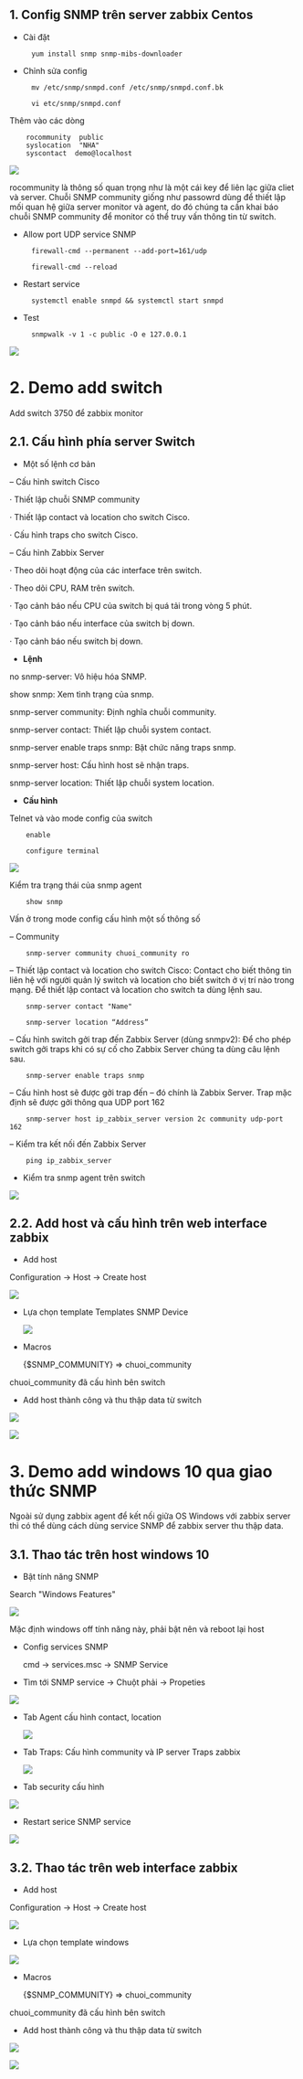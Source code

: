 ## 1. Config SNMP trên server zabbix Centos ##

* Cài đặt

		yum install snmp snmp-mibs-downloader

* Chỉnh sửa config

		mv /etc/snmp/snmpd.conf /etc/snmp/snmpd.conf.bk

		vi etc/snmp/snmpd.conf

Thêm vào các dòng

		rocommunity  public
		syslocation  "NHA"
		syscontact  demo@localhost

![](https://i.imgur.com/BBtbQ1n.png)

rocommunity là thông số quan trọng như là một cái key để liên lạc giữa cliet và server. Chuỗi SNMP community giống như passowrd dùng để thiết lập mối quan hệ giữa server monitor và agent, do đó chúng ta cần khai báo chuỗi SNMP community để monitor có thể truy vấn thông tin từ switch.


* Allow port UDP service SNMP

		firewall-cmd --permanent --add-port=161/udp
			
		firewall-cmd --reload

* Restart service

		systemctl enable snmpd && systemctl start snmpd

* Test 

		snmpwalk -v 1 -c public -O e 127.0.0.1

![](https://i.imgur.com/JeI5Q6A.png)



# 2. Demo add switch  #


Add switch 3750 để zabbix monitor

## 2.1. Cấu hình phía server Switch ##

* Một số lệnh cơ bản

– Cấu hình switch Cisco

· Thiết lập chuỗi SNMP community

· Thiết lập contact và location cho switch Cisco.

· Cấu hình traps cho switch Cisco.

– Cấu hình Zabbix Server

· Theo dõi hoạt động của các interface trên switch.

· Theo dõi CPU, RAM trên switch.

· Tạo cảnh báo nếu CPU của switch bị quá tải trong vòng 5 phút.

· Tạo cảnh báo nếu interface của switch bị down.

· Tạo cảnh báo nếu switch bị down.

* **Lệnh**

no snmp-server: Vô hiệu hóa SNMP.

show snmp: Xem tình trạng của snmp.

snmp-server community: Định nghĩa chuỗi community.

snmp-server contact: Thiết lập chuỗi system contact.

snmp-server enable traps snmp: Bật chức năng traps snmp.

snmp-server host: Cấu hình host sẽ nhận traps.

snmp-server location: Thiết lập chuỗi system location.



* **Cấu hình**

Telnet và vào mode config của switch

		enable
		
		configure terminal 

![](https://i.imgur.com/rgdOIr5.png)

Kiểm tra trạng thái của snmp agent

		show snmp
Vấn ở trong mode config cấu hình một số thông số

– Community

		snmp-server community chuoi_community ro

– Thiết lập contact và location cho switch Cisco: Contact cho biết thông tin liên hệ với người quản lý switch và location cho biết switch ở vị trí nào trong mạng. Để thiết lập contact và location cho switch ta dùng lệnh sau.


		snmp-server contact "Name"

		snmp-server location “Address”

– Cấu hình switch gởi trap đến Zabbix Server (dùng snmpv2): Để cho phép switch gởi traps khi có sự cố cho Zabbix Server chúng ta dùng câu lệnh sau.

		snmp-server enable traps snmp

– Cấu hình host sẽ được gởi trap đến – đó chính là Zabbix Server. Trap mặc định sẽ được gởi thông qua UDP port 162

		snmp-server host ip_zabbix_server version 2c community udp-port 162

– Kiểm tra kết nối đến Zabbix Server

		ping ip_zabbix_server

- Kiểm tra snmp agent trên switch

![](https://i.imgur.com/5jW5TGj.png)

## 2.2. Add host và cấu hình trên web interface zabbix ##

- Add host 

Configuration -> Host -> Create host

![](https://i.imgur.com/0OLCjgU.png)


- Lựa chọn template Templates SNMP Device  

	![](https://i.imgur.com/wC1SsKj.png)


- Macros

	{$SNMP_COMMUNITY} => chuoi_community

chuoi_community đã cấu hình bên switch

- Add host thành công và thu thập data từ switch

![](https://i.imgur.com/RNQ5w9K.png)

![](https://i.imgur.com/DQbT7a2.png)

# 3. Demo add windows 10 qua giao thức SNMP  #

Ngoài sử dụng zabbix agent để kết nối giữa OS Windows với zabbix server thì có thể dùng cách dùng service SNMP để zabbix server thu thập data.


## 3.1. Thao tác trên host windows 10 ##

- Bật tính năng SNMP

Search "Windows Features"

![](https://i.imgur.com/f31ycyH.png)

Mặc định windows off tính năng này, phải bật nên và reboot lại host


- Config services SNMP

	cmd -> services.msc -> SNMP Service
	
- Tìm tới SNMP service -> Chuột phải -> Propeties

![](https://i.imgur.com/ZkV4DOW.png)

- Tab Agent cấu hình contact, location

	![](https://i.imgur.com/9sMq8gu.png)

- Tab Traps: Cấu hình community và IP server Traps zabbix


	![](https://i.imgur.com/wSqtUUQ.png)

- Tab security cấu hình 

![](https://i.imgur.com/9lvQmy2.png)

- Restart serice SNMP service

![](https://i.imgur.com/fyXRoeb.png)

## 3.2. Thao tác trên web interface zabbix ##

- Add host 

Configuration -> Host -> Create host

![](https://i.imgur.com/0OLCjgU.png)


- Lựa chọn template windows

![](https://i.imgur.com/OYJH5pq.png)

- Macros

	{$SNMP_COMMUNITY} => chuoi_community

chuoi_community đã cấu hình bên switch

- Add host thành công và thu thập data từ switch

![](https://i.imgur.com/ptXB7T5.png)

![](https://i.imgur.com/PxSOOQA.png)

